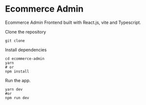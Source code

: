# Ecommerce Admin
Ecommerce Admin Frontend built with React.js, vite and Typescript.

Clone the repository
```
git clone 
```

Install dependencies
```
cd ecommerce-admin
yarn 
# or
npm install
```

Run the app.
```
yarn dev
#or
npm run dev
```

